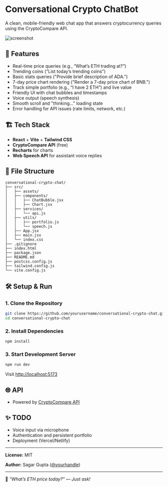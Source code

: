 # Conversational Crypto ChatBot

A clean, mobile-friendly web chat app that answers cryptocurrency queries using the CryptoCompare API.

![screenshot](https://dummyimage.com/1200x600/ccc/000\&text=Crypto+Chat+Preview)

## 🚀 Features

* Real-time price queries (e.g., “What’s ETH trading at?”)
* Trending coins ("List today’s trending coins")
* Basic stats queries ("Provide brief description of ADA.")
* 7-day price chart rendering ("Render a 7-day price chart of BNB.")
* Track simple portfolio (e.g., “I have 2 ETH”) and live value
* Friendly UI with chat bubbles and timestamps
* Voice output (speech synthesis)
* Smooth scroll and "thinking..." loading state
* Error handling for API issues (rate limits, network, etc.)

## 🏗️ Tech Stack

* **React** + **Vite** + **Tailwind CSS**
* **CryptoCompare API** (free)
* **Recharts** for charts
* **Web Speech API** for assistant voice replies

## 📂 File Structure

```
conversational-crypto-chat/
├── src/
│   ├── assets/
│   ├── components/
│   │   ├── ChatBubble.jsx
│   │   ├── Chart.jsx
│   ├── services/
│   │   └── api.js
│   ├── utils/
│   │   ├── portfolio.js
│   │   └── speech.js
│   ├── App.jsx
│   ├── main.jsx
│   └── index.css
├── .gitignore
├── index.html
├── package.json
├── README.md
├── postcss.config.js
├── tailwind.config.js
└── vite.config.js
```

## 🛠️ Setup & Run

### 1. Clone the Repository

```bash
git clone https://github.com/yourusername/conversational-crypto-chat.git
cd conversational-crypto-chat
```

### 2. Install Dependencies

```bash
npm install
```

### 3. Start Development Server

```bash
npm run dev
```

Visit [http://localhost:5173](http://localhost:5173)

## 🌐 API

* Powered by [CryptoCompare API](https://min-api.cryptocompare.com/data)

## ✨ TODO 

* Voice input via microphone
* Authentication and persistent portfolio
* Deployment (Vercel/Netlify)

---

**License:** MIT

**Author:** Sagar Gupta ([@yourhandle](https://github.com/dabbler198))

---

💬 *“What’s ETH price today?” — Just ask!*
